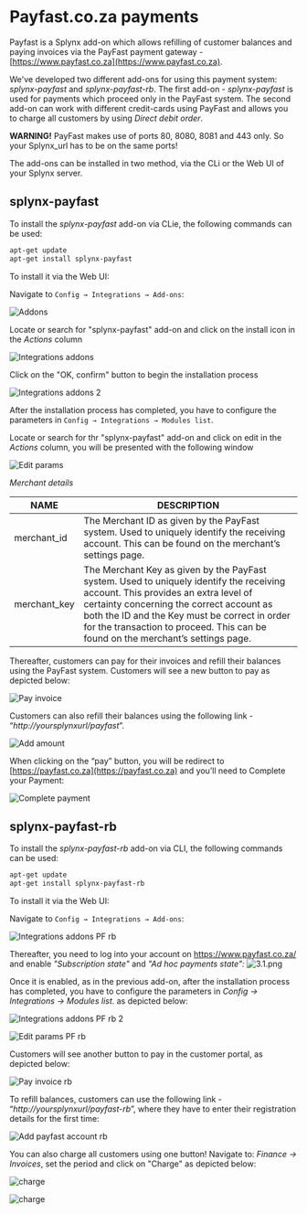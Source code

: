 Payfast.co.za payments
======================

Payfast is a Splynx add-on which allows refilling of customer balances and paying invoices via the PayFast payment gateway - [https://www.payfast.co.za](https://www.payfast.co.za).

We've developed two different add-ons for using this payment system: *splynx-payfast* and *splynx-payfast-rb*. The first add-on - *splynx-payfast* is used for payments which proceed only in the PayFast system. The second add-on can work with different credit-cards using PayFast and allows you to charge all customers by using *Direct debit order*.

**WARNING!** PayFast makes use of ports 80, 8080, 8081 and 443 only. So your Splynx_url has to be on the same ports!

The add-ons can be installed in two method, via the CLi or the Web UI of your Splynx server.


splynx-payfast
-------------

To install the *splynx-payfast* add-on via CLie, the following commands can be used:

```bash
apt-get update
apt-get install splynx-payfast
```
To install it via the Web UI:

Navigate to `Config → Integrations → Add-ons`:

![Addons](addons_icon.png)

Locate or search for "splynx-payfast" add-on and click on the install icon in the *Actions* column

![Integrations addons](addons_list.png)

Click on the "OK, confirm" button to begin the installation process

![Integrations addons 2](install.png)

After the installation process has completed, you have to configure the parameters in `Config → Integrations → Modules list`.

Locate or search for thr "splynx-payfast" add-on and click on edit in the *Actions* column, you will be presented with the following window

![Edit params](params.png)

*Merchant details*

NAME | DESCRIPTION
------------ | -------------
merchant_id | The Merchant ID as given by the PayFast system. Used to uniquely identify the receiving account. This can be found on the merchant’s settings page.
merchant_key | The Merchant Key as given by the PayFast system. Used to uniquely identify the receiving account. This provides an extra level of certainty concerning the correct account as both the ID and the Key must be correct in order for the transaction to proceed. This can be found on the merchant’s settings page.

Thereafter, customers can pay for their invoices and refill their balances using the PayFast system. Customers will see a new button to pay as depicted below:

![Pay invoice](pay_invoice.png)

Customers can also refill their balances using the following link - “*http://yoursplynxurl/payfast*”.

![Add amount](add_amount.png)

When clicking on the “pay” button, you will be redirect to [https://payfast.co.za](https://payfast.co.za) and you’ll need to Complete your Payment:

![Complete payment](complete_payment.png)


splynx-payfast-rb
-----------------

To install the *splynx-payfast-rb* add-on via CLI, the following commands can be used:

```bash
apt-get update
apt-get install splynx-payfast-rb
```
To install it via the Web UI:

Navigate to `Config → Integrations → Add-ons`:

![Integrations addons PF rb](addons_list_rb.png)

Thereafter, you need to log into your account on  https://www.payfast.co.za/ and enable *"Subscription state"* and *"Ad hoc payments state":*
![3.1.png](3.1.png)

Once it is enabled, as in the previous add-on, after the installation process has completed, you have to configure the parameters in *Config → Integrations → Modules list*. as depicted below:

![Integrations addons PF rb 2](params_rb.png)

![Edit params PF rb](params_rb_2.png)

Customers will see another button to pay in the customer portal, as depicted below:

![Pay invoice rb](pay_invoice_rb.png)

To refill balances, customers can use the following link - “*http://yoursplynxurl/payfast-rb*”, where they have to enter their registration details for the first time:

![Add payfast account rb](add_payfast_account.png)

You can also charge all customers using one button! Navigate to: *Finance → Invoices*, set the period and click on "Charge" as depicted below:

![charge](1.1.png)

![charge](2.png)
